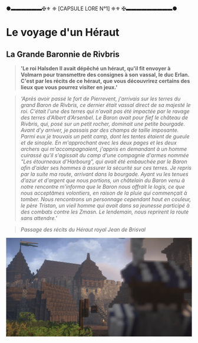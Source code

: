 ●▬▬▬▬▬▬✠⚜️ ❈ [CAPSULE LORE N°1] ❈⚜️ ✠▬▬▬▬▬▬▬▬▬●
# Le voyage d'un Héraut

## La Grande Baronnie de Rivbris

> **'Le roi Halsden II avait dépêché un héraut, qu'il fit envoyer à Volmarn pour transmettre des consignes à son vassal, le duc Erlan. C'est par les récits de ce héraut, que vous découvrirez certains des lieux que vous pourrez visiter en jeux.'**

> *'Après avoir passé le fort de Pierrevent, j'arrivais sur les terres du grand Baron de Rivbris, ce dernier était vassal direct de sa majesté le roi. C'était l'une des terres qui n'avait pas été impactée par le ravage des terres d'Albert d’Arsenbel. Le Baron avait pour fief le château de Rivbris, qui, posé sur un petit rocher, dominait une petite bourgade. Avant d'y arriver, je passais par des champs de taille imposante. Parmi eux je trouvais un petit camp, dont les tentes étaient de gueule et de sinople. En m'approchant avec les deux pages et les deux archers qui m'accompagnaient, j'appris en demandant à un homme cuirassé qu'il s'agissait du camp d'une compagnie d'armes nommée "Les étourneaux d'Harbourg", qui avait été embauchée par le Baron afin d'aider ses hommes à assurer la sécurité sur ces terres. Je repris par la suite ma route, arrivant dans la bourgade. Ayant vu les tenues d'azur et d'argent que nous portions, un châtelain du Baron venu à notre rencontre m'informa que le Baron nous offrait le logis, ce que nous acceptâmes volontiers, en raison de la pluie qui commençait à tomber. Nous rencontrons un personnage cependant haut en couleur, le père Tristan, un vieil homme qui avait dans sa jeunesse participé à des combats contre les Zmasn. Le lendemain, nous reprirent la route sans attendre.'*

> *Passage des récits du Héraut royal Jean de Brisval*

![image](assets/screens/voyage_herault.png)